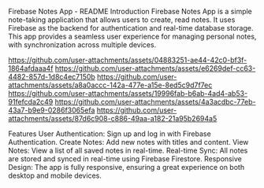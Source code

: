 Firebase Notes App - README
Introduction
Firebase Notes App is a simple note-taking application that allows users to create, read notes. It uses Firebase as the backend for authentication and real-time database storage. This app provides a seamless user experience for managing personal notes, with synchronization across multiple devices.

https://github.com/user-attachments/assets/04883251-ae44-42c0-bf3f-1864afdaaa4f
https://github.com/user-attachments/assets/e6269def-cc63-4482-857d-1d8c4ec7150b
https://github.com/user-attachments/assets/a8a0accc-142a-477e-a15e-8ed5c9d7f7ec
https://github.com/user-attachments/assets/19996fab-b6ab-4ad4-ab53-91fefcda2c49
https://github.com/user-attachments/assets/4a3acdbc-77eb-43a7-b9e9-0286f3065efa
https://github.com/user-attachments/assets/87d6c908-c886-49aa-a182-21a95b2694a5


Features
User Authentication: Sign up and log in with Firebase Authentication.
Create Notes: Add new notes with titles and content.
View Notes: View a list of all saved notes in real-time.
Real-time Sync: All notes are stored and synced in real-time using Firebase Firestore.
Responsive Design: The app is fully responsive, ensuring a great experience on both desktop and mobile devices.
